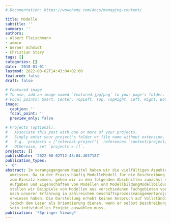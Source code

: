 ```yaml
---
# Documentation: https://wowchemy.com/docs/managing-content/

title: Modelle
subtitle: ''
summary: ''
authors:
- Albert Fleischmann
- admin
- Werner Schmidt
- Christian Stary
tags: []
categories: []
date: '2018-01-01'
lastmod: 2022-08-02T14:43:04+02:00
featured: false
draft: false

# Featured image
# To use, add an image named `featured.jpg/png` to your page's folder.
# Focal points: Smart, Center, TopLeft, Top, TopRight, Left, Right, BottomLeft, Bottom, BottomRight.
image:
  caption: ''
  focal_point: ''
  preview_only: false

# Projects (optional).
#   Associate this post with one or more of your projects.
#   Simply enter your project's folder or file name without extension.
#   E.g. `projects = ["internal-project"]` references `content/project/deep-learning/index.md`.
#   Otherwise, set `projects = []`.
projects: []
publishDate: '2022-08-02T12:43:04.403718Z'
publication_types:
- '6'
abstract: Im vorangegangenen Kapitel haben wir die vielfältigen Aspekte des GeschäftsprozessmanagementsGeschäftsprozessModellierung
  umrissen. Da in der Praxis häufig ModelleModell für die Beschreibung dieser Aspekte
  zum Einsatz kommen, gehen wir in den folgenden Abschnitten zunächst näher auf die
  Aufgaben und Eigenschaften von Modellen und ModellbildungModellbildung ein. Danach
  stellen wir Beispiele von Modellen aus verschiedenen Fachgebieten vor, welche sich
  nach unserer Erfahrung in zahlreichen Geschäftsprozessmanagementprojekten als hilfreich
  erwiesen haben. Die Darstellung erhebt keinen Anspruch auf Vollständigkeit, kann
  jedoch dem Leser als Orientierung dienen, wenn er selbst Beschreibungsmodelle für
  sein individuelles Projekt auswählen muss.
publication: '*Springer Vieweg*'
---
```

